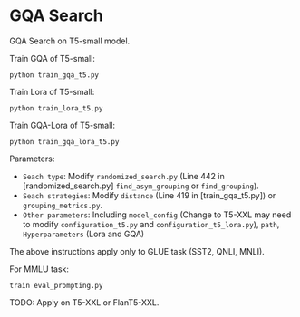 # GQA Search

GQA Search on T5-small model. 

Train GQA of T5-small:
```
python train_gqa_t5.py 
```
Train Lora of T5-small:
```
python train_lora_t5.py 
```
Train GQA-Lora of T5-small:
```
python train_gqa_lora_t5.py 
```

Parameters: 

* `Seach type`: Modify `randomized_search.py`  (Line 442 in [randomized_search.py] `find_asym_grouping` or `find_grouping`).
* `Seach strategies`: Modify `distance`  (Line 419 in [train_gqa_t5.py]) or `grouping_metrics.py`.
* `Other parameters`: Including `model_config` (Change to T5-XXL may need to modify `configuration_t5.py` and `configuration_t5_lora.py`), `path`, `Hyperparameters` (Lora and GQA)

The above instructions apply only to GLUE task (SST2, QNLI, MNLI).

For MMLU task:

```
train eval_prompting.py
```

TODO: Apply on T5-XXL or FlanT5-XXL.
